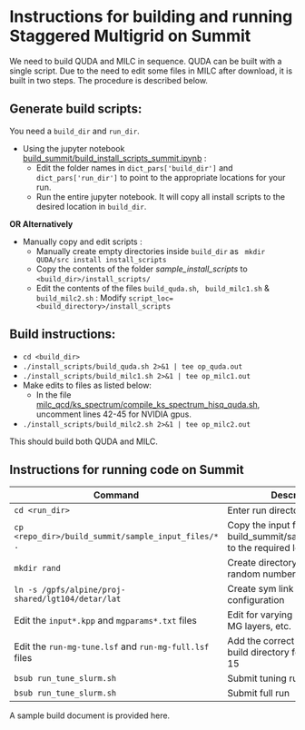 # Instructions for building and running Staggered Multigrid on Summit
We need to build QUDA and MILC in sequence.  QUDA can be built with a single script. Due to the need to edit some files in MILC after download, it is built in two steps.
The procedure is described below.
## **Generate build scripts**: 
You need a ```build_dir``` and ```run_dir```.
- Using the jupyter notebook [build_summit/build_install_scripts_summit.ipynb](https://github.com/vmos1/Staggered_multigrid_build/blob/main/build_summit/build_install_scripts_summit.ipynb) :
  - Edit the folder names in `dict_pars['build_dir']` and `dict_pars['run_dir']` to point to the appropriate locations for your run. 
  - Run the entire jupyter notebook. It will copy all install scripts to the desired location in `build_dir`.

 **OR Alternatively**  
- Manually copy and edit scripts : 
    - Manually create empty directories inside ```build_dir``` as ``` mkdir QUDA/src install install_scripts```
    - Copy the contents of the folder *sample_install_scripts* to ```<build_dir>/install_scripts/```
    - Edit the contents of the files ```build_quda.sh```, ``` build_milc1.sh``` & ``` build_milc2.sh``` : Modify ```script_loc=<build_directory>/install_scripts```

## **Build instructions**: 
  - ```cd <build_dir>``` 
  - ```./install_scripts/build_quda.sh 2>&1 | tee op_quda.out ```
  - ```./install_scripts/build_milc1.sh 2>&1 | tee op_milc1.out ```
  - Make edits to files as listed below: 
    - In the file [milc_qcd/ks_spectrum/compile_ks_spectrum_hisq_quda.sh](https://github.com/milc-qcd/milc_qcd/blob/develop/ks_spectrum/compile_ks_spectrum_hisq_quda.sh), uncomment lines 42-45 for NVIDIA gpus.
  - ```./install_scripts/build_milc2.sh 2>&1 | tee op_milc2.out ```

This should build both QUDA and MILC. 

## Instructions for running code on Summit

| Command | Description | 
| -- | -- |
| ```cd <run_dir>``` | Enter run directory |
| ```cp <repo_dir>/build_summit/sample_input_files/* .```  | Copy the input files from build_summit/sample_input_files to the required location |
| ```mkdir rand``` | Create directory for storing random numbers | 
| ```ln -s /gpfs/alpine/proj-shared/lgt104/detar/lat``` | Create sym link for gauge configuration | 
| Edit the `input*.kpp` and `mgparams*.txt` files | Edit for varying local volume, MG layers, etc. | 
| Edit the `run-mg-tune.lsf` and `run-mg-full.lsf` files | Add the correct location of the build directory for PROJ in line 15 |
| ```bsub run_tune_slurm.sh``` | Submit tuning run |
| ```bsub run_tune_slurm.sh``` | Submit full run | 


A sample build document is provided here. 
